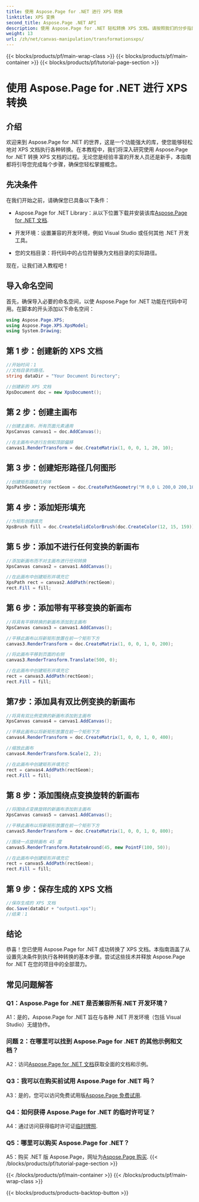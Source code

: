 ```yaml
---
title: 使用 Aspose.Page for .NET 进行 XPS 转换
linktitle: XPS 变换
second_title: Aspose.Page .NET API
description: 使用 Aspose.Page for .NET 轻松转换 XPS 文档。请按照我们的分步指南进行无缝转换。
weight: 13
url: /zh/net/canvas-manipulation/transformationsxps/
---
```


{{< blocks/products/pf/main-wrap-class >}}
{{< blocks/products/pf/main-container >}}
{{< blocks/products/pf/tutorial-page-section >}}

# 使用 Aspose.Page for .NET 进行 XPS 转换

## 介绍

欢迎来到 Aspose.Page for .NET 的世界，这是一个功能强大的库，使您能够轻松地对 XPS 文档执行各种转换。在本教程中，我们将深入研究使用 Aspose.Page for .NET 转换 XPS 文档的过程。无论您是经验丰富的开发人员还是新手，本指南都将引导您完成每个步骤，确保您轻松掌握概念。

## 先决条件

在我们开始之前，请确保您已具备以下条件：

-  Aspose.Page for .NET Library：从以下位置下载并安装该库[Aspose.Page for .NET 文档](https://reference.aspose.com/page/net/).

- 开发环境：设置兼容的开发环境，例如 Visual Studio 或任何其他 .NET 开发工具。

- 您的文档目录：将代码中的占位符替换为文档目录的实际路径。

现在，让我们进入教程吧！

## 导入命名空间

首先，确保导入必要的命名空间，以使 Aspose.Page for .NET 功能在代码中可用。在脚本的开头添加以下命名空间：

```csharp
using Aspose.Page.XPS;
using Aspose.Page.XPS.XpsModel;
using System.Drawing;
```

## 第 1 步：创建新的 XPS 文档

```csharp
//开始时间：1
//文档目录的路径。
string dataDir = "Your Document Directory";

//创建新的 XPS 文档
XpsDocument doc = new XpsDocument();
```

## 第 2 步：创建主画布

```csharp
//创建主画布，所有页面元素通用
XpsCanvas canvas1 = doc.AddCanvas();

//在主画布中进行左侧和顶部偏移
canvas1.RenderTransform = doc.CreateMatrix(1, 0, 0, 1, 20, 10);
```

## 第 3 步：创建矩形路径几何图形

```csharp
//创建矩形路径几何体
XpsPathGeometry rectGeom = doc.CreatePathGeometry("M 0,0 L 200,0 200,100 0,100 Z");
```

## 第 4 步：添加矩形填充

```csharp
//为矩形创建填充
XpsBrush fill = doc.CreateSolidColorBrush(doc.CreateColor(12, 15, 159));
```

## 第 5 步：添加不进行任何变换的新画布

```csharp
//添加新画布而不对主画布进行任何转换
XpsCanvas canvas2 = canvas1.AddCanvas();

//在此画布中创建矩形并填充它
XpsPath rect = canvas2.AddPath(rectGeom);
rect.Fill = fill;
```

## 第 6 步：添加带有平移变换的新画布

```csharp
//将具有平移转换的新画布添加到主画布
XpsCanvas canvas3 = canvas1.AddCanvas();

//平移此画布以将新矩形放置在前一个矩形下方
canvas3.RenderTransform = doc.CreateMatrix(1, 0, 0, 1, 0, 200);

//将此画布平移到页面的右侧
canvas3.RenderTransform.Translate(500, 0);

//在此画布中创建矩形并填充它
rect = canvas3.AddPath(rectGeom);
rect.Fill = fill;
```

## 第7步：添加具有双比例变换的新画布

```csharp
//将具有双比例变换的新画布添加到主画布
XpsCanvas canvas4 = canvas1.AddCanvas();

//平移此画布以将新矩形放置在前一个矩形下方
canvas4.RenderTransform = doc.CreateMatrix(1, 0, 0, 1, 0, 400);

//缩放此画布
canvas4.RenderTransform.Scale(2, 2);

//在此画布中创建矩形并填充它
rect = canvas4.AddPath(rectGeom);
rect.Fill = fill;
```

## 第 8 步：添加围绕点变换旋转的新画布

```csharp
//将围绕点变换旋转的新画布添加到主画布
XpsCanvas canvas5 = canvas1.AddCanvas();

//平移此画布以将新矩形放置在前一个矩形下方
canvas5.RenderTransform = doc.CreateMatrix(1, 0, 0, 1, 0, 800);

//围绕一点旋转画布 45 度
canvas5.RenderTransform.RotateAround(45, new PointF(100, 50));

//在此画布中创建矩形并填充它
rect = canvas5.AddPath(rectGeom);
rect.Fill = fill;
```

## 第 9 步：保存生成的 XPS 文档

```csharp
//保存生成的 XPS 文档
doc.Save(dataDir + "output1.xps");
//结束：1
```

## 结论

恭喜！您已使用 Aspose.Page for .NET 成功转换了 XPS 文档。本指南涵盖了从设置先决条件到执行各种转换的基本步骤。尝试这些技术并释放 Aspose.Page for .NET 在您的项目中的全部潜力。

## 常见问题解答

### Q1：Aspose.Page for .NET 是否兼容所有.NET 开发环境？

A1：是的，Aspose.Page for .NET 旨在与各种 .NET 开发环境（包括 Visual Studio）无缝协作。

### 问题 2：在哪里可以找到 Aspose.Page for .NET 的其他示例和文档？

 A2：访问[Aspose.Page for .NET 文档](https://reference.aspose.com/page/net/)获取全面的文档和示例。

### Q3：我可以在购买前试用 Aspose.Page for .NET 吗？

 A3：是的，您可以访问免费试用版[Aspose.Page 免费试用](https://releases.aspose.com/).

### Q4：如何获得 Aspose.Page for .NET 的临时许可证？

A4：通过访问获得临时许可证[临时牌照](https://purchase.aspose.com/temporary-license/).

### Q5：哪里可以购买 Aspose.Page for .NET？

 A5：购买 .NET 版 Aspose.Page，网址为[Aspose.Page 购买](https://purchase.aspose.com/buy).
{{< /blocks/products/pf/tutorial-page-section >}}

{{< /blocks/products/pf/main-container >}}
{{< /blocks/products/pf/main-wrap-class >}}

{{< blocks/products/products-backtop-button >}}
